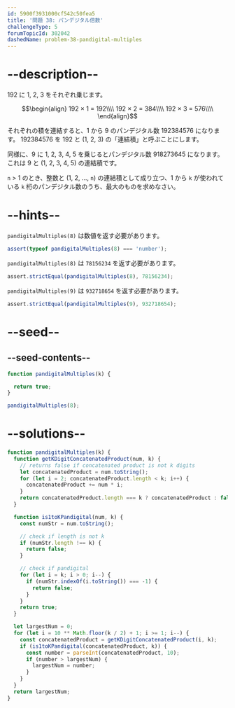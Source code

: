 ```yaml
---
id: 5900f3931000cf542c50fea5
title: '問題 38: パンデジタル倍数'
challengeType: 5
forumTopicId: 302042
dashedName: problem-38-pandigital-multiples
---
```


# --description--

192 に 1, 2, 3 をそれぞれ乗じます。

$$\begin{align}   192 × 1 = 192\\\\
  192 × 2 = 384\\\\   192 × 3 = 576\\\\
\end{align}$$

それぞれの積を連結すると、1 から 9 のパンデジタル数 192384576 になります。 192384576 を 192 と (1, 2, 3) の「連結積」と呼ぶことにします。

同様に、9 に 1, 2, 3, 4, 5 を乗じるとパンデジタル数 918273645 になります。これは 9 と (1, 2, 3, 4, 5) の連結積です。

`n` > 1 のとき、整数と (1, 2, ..., `n`) の連結積として成り立つ、1 から `k` が使われている `k` 桁のパンデジタル数のうち、最大のものを求めなさい。

# --hints--

`pandigitalMultiples(8)` は数値を返す必要があります。

```js
assert(typeof pandigitalMultiples(8) === 'number');
```

`pandigitalMultiples(8)` は `78156234` を返す必要があります。

```js
assert.strictEqual(pandigitalMultiples(8), 78156234);
```

`pandigitalMultiples(9)` は `932718654` を返す必要があります。

```js
assert.strictEqual(pandigitalMultiples(9), 932718654);
```

# --seed--

## --seed-contents--

```js
function pandigitalMultiples(k) {

  return true;
}

pandigitalMultiples(8);
```

# --solutions--

```js
function pandigitalMultiples(k) {
  function getKDigitConcatenatedProduct(num, k) {
    // returns false if concatenated product is not k digits
    let concatenatedProduct = num.toString();
    for (let i = 2; concatenatedProduct.length < k; i++) {
      concatenatedProduct += num * i;
    }
    return concatenatedProduct.length === k ? concatenatedProduct : false;
  }

  function is1toKPandigital(num, k) {
    const numStr = num.toString();

    // check if length is not k
    if (numStr.length !== k) {
      return false;
    }

    // check if pandigital
    for (let i = k; i > 0; i--) {
      if (numStr.indexOf(i.toString()) === -1) {
        return false;
      }
    }
    return true;
  }

  let largestNum = 0;
  for (let i = 10 ** Math.floor(k / 2) + 1; i >= 1; i--) {
    const concatenatedProduct = getKDigitConcatenatedProduct(i, k);
    if (is1toKPandigital(concatenatedProduct, k)) {
      const number = parseInt(concatenatedProduct, 10);
      if (number > largestNum) {
        largestNum = number;
      }
    }
  }
  return largestNum;
}
```
